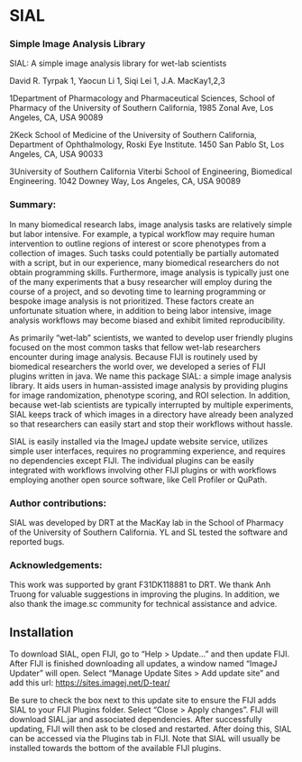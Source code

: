 # SIAL
### Simple Image Analysis Library

SIAL: A simple image analysis library for wet-lab scientists

David R. Tyrpak 1, 
Yaocun Li 1, 
Siqi Lei 1, 
J.A. MacKay1,2,3

1Department of Pharmacology and Pharmaceutical Sciences, School of Pharmacy of the University of Southern California, 1985 Zonal Ave, Los Angeles, CA, USA 90089 

2Keck School of Medicine of the University of Southern California, Department of Ophthalmology, Roski Eye Institute. 1450 San Pablo St, Los Angeles, CA, USA 90033

3University of Southern California Viterbi School of Engineering, Biomedical Engineering. 1042 Downey Way, Los Angeles, CA, USA 90089

### Summary:

In many biomedical research labs, image analysis tasks are relatively simple but labor intensive. For example, a typical workflow may require human intervention to outline regions of interest or score phenotypes from a collection of images. Such tasks could potentially be partially automated with a script, but in our experience, many biomedical researchers do not obtain programming skills. Furthermore, image analysis is typically just one of the many experiments that a busy researcher will employ during the course of a project, and so devoting time to learning programming or bespoke image analysis is not prioritized. These factors create an unfortunate situation where, in addition to being labor intensive, image analysis workflows may become biased and exhibit limited reproducibility. 

As primarily “wet-lab” scientists, we wanted to develop user friendly plugins focused on the most common tasks that fellow wet-lab researchers encounter during image analysis.  Because FIJI is routinely used by biomedical researchers the world over, we developed a series of FIJI plugins written in java.  We name this package SIAL: a simple image analysis library. It aids users in human-assisted image analysis by providing plugins for image randomization, phenotype scoring, and ROI selection. In addition, because wet-lab scientists are typically interrupted by multiple experiments, SIAL keeps track of which images in a directory have already been analyzed so that researchers can easily start and stop their workflows without hassle.

SIAL is easily installed via the ImageJ update website service, utilizes simple user interfaces, requires no programming experience, and requires no dependencies except FIJI. The individual plugins can be easily integrated with workflows involving other FIJI plugins or with workflows employing another open source software, like Cell Profiler or QuPath. 

### Author contributions:
SIAL was developed by DRT at the MacKay lab in the School of Pharmacy of the University of Southern California. YL and SL tested the software and reported bugs.

### Acknowledgements:
This work was supported by grant F31DK118881 to DRT. We thank Anh Truong for valuable suggestions in improving the plugins. In addition, we also thank the image.sc community for technical assistance and advice.

## Installation
To download SIAL, open FIJI, go to “Help > Update…” and then update FIJI. After FIJI is finished downloading all updates, a window named “ImageJ Updater” will open. Select “Manage Update Sites > Add update site” and add this url: https://sites.imagej.net/D-tear/

Be sure to check the box next to this update site to ensure the FIJI adds SIAL to your FIJI Plugins folder. Select “Close > Apply changes”. FIJI will download SIAL.jar and associated dependencies. After successfully updating, FIJI will then ask to be closed and restarted. After doing this, SIAL can be accessed via the Plugins tab in FIJI. Note that SIAL will usually be installed towards the bottom of the available FIJI plugins. 
